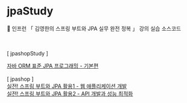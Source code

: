 # jpaStudy


📌 인프런 「 김영한의 스프링 부트와 JPA 실무 완전 정복 」 강의 실습 소스코드


<br><br>
[ jpashopStudy ]
<p style="margin:0; padding:0">
<a href="https://www.inflearn.com/course/ORM-JPA-Basic/dashboard" target="_blank">자바 ORM 표준 JPA 프로그래밍 - 기본편</a>
  </p>
<br>
[ jpashop ]
<p style="margin:0; padding:0">
<a href="https://www.inflearn.com/course/%EC%8A%A4%ED%94%84%EB%A7%81%EB%B6%80%ED%8A%B8-JPA-%ED%99%9C%EC%9A%A9-1/dashboard" target="_blank">실전! 스프링 부트와 JPA 활용1 - 웹 애플리케이션 개발</a>
 </p>
<p style="margin:0; padding:0"><a href="https://www.inflearn.com/course/%EC%8A%A4%ED%94%84%EB%A7%81%EB%B6%80%ED%8A%B8-JPA-API%EA%B0%9C%EB%B0%9C-%EC%84%B1%EB%8A%A5%EC%B5%9C%EC%A0%81%ED%99%94/dashboard" target="_blank">실전! 스프링 부트와 JPA 활용2 - API 개발과 성능 최적화</a></p>
